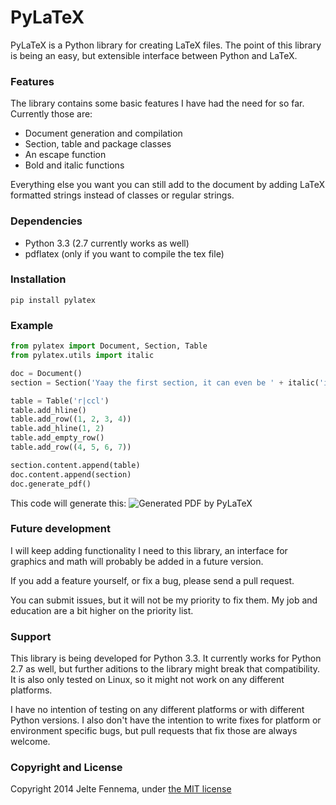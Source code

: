 PyLaTeX
=======

PyLaTeX is a Python library for creating LaTeX files. The point of this library
is being an easy, but extensible interface between Python and LaTeX.


### Features

The library contains some basic features I have had the need for so far.
Currently those are:

- Document generation and compilation
- Section, table and package classes
- An escape function
- Bold and italic functions

Everything else you want you can still add to the document by adding LaTeX
formatted strings instead of classes or regular strings.


### Dependencies

- Python 3.3 (2.7 currently works as well)
- pdflatex (only if you want to compile the tex file)


### Installation
`pip install pylatex`


### Example

```python
from pylatex import Document, Section, Table
from pylatex.utils import italic

doc = Document()
section = Section('Yaay the first section, it can even be ' + italic('italic'))

table = Table('r|ccl')
table.add_hline()
table.add_row((1, 2, 3, 4))
table.add_hline(1, 2)
table.add_empty_row()
table.add_row((4, 5, 6, 7))

section.content.append(table)
doc.content.append(section)
doc.generate_pdf()
```

This code will generate this:
![Generated PDF by PyLaTeX](https://raw.github.com/JelteF/PyLaTeX/master/docs/static/screenshot.png)


### Future development

I will keep adding functionality I need to this library, an interface for
graphics and math will probably be added in a future version.

If you add a feature yourself, or fix a bug, please send a pull request.

You can submit issues, but it will not be my priority to fix them. My job and
education are a bit higher on the priority list.


### Support

This library is being developed for Python 3.3. It currently works for Python
2.7 as well, but further aditions to the library might break that compatibility.
It is also only tested on Linux, so it might not work on any different
platforms.

I have no intention of testing on any different platforms or with different
Python versions. I also don't have the intention to write fixes for platform or
environment specific bugs, but pull requests that fix those are always welcome.


### Copyright and License

Copyright 2014 Jelte Fennema, under [the MIT
license](https://github.com/JelteF/PyLaTeX/blob/master/LICENSE)
